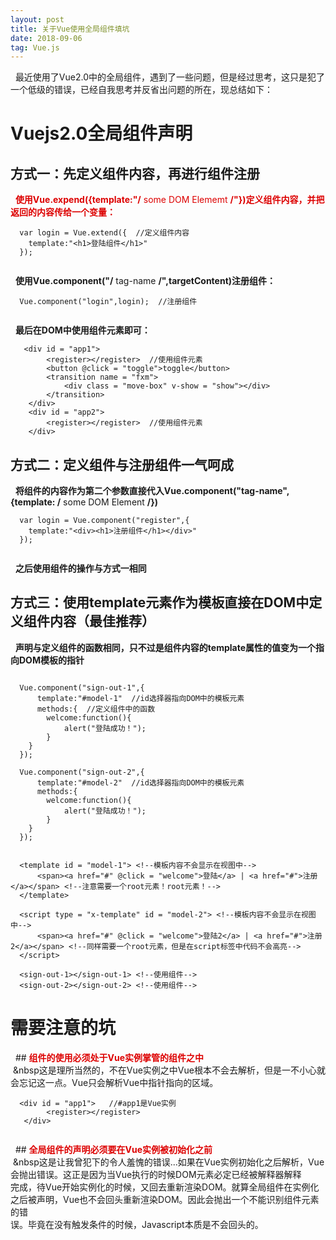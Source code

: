 ```yaml
---
layout: post
title: 关于Vue使用全局组件填坑
date: 2018-09-06 
tag: Vue.js
---
```

&nbsp;&nbsp;最近使用了Vue2.0中的全局组件，遇到了一些问题，但是经过思考，这只是犯了一个低级的错误，已经自我思考并反省出问题的所在，现总结如下：  
# Vuejs2.0全局组件声明  
## 方式一：先定义组件内容，再进行组件注册  
&nbsp;&nbsp;**<font color="#dd0000">使用Vue.expend({template:"/** some DOM Elememt **/"})定义组件内容，并把返回的内容传给一个变量：</font>**  
```
  var login = Vue.extend({  //定义组件内容
    template:"<h1>登陆组件</h1>"   
  });
  
```  
&nbsp;&nbsp;**使用Vue.component("/** tag-name **/",targetContent)注册组件：**  
```
  Vue.component("login",login);  //注册组件
  
```
&nbsp;&nbsp;**最后在DOM中使用组件元素即可：**
```
   <div id = "app1"> 
        <register></register>  //使用组件元素
        <button @click = "toggle">toggle</button>
        <transition name = "fxm">
            <div class = "move-box" v-show = "show"></div> 
        </transition>
    </div>
    <div id = "app2">
        <register></register>  //使用组件元素
    </div>
```
## 方式二：定义组件与注册组件一气呵成
&nbsp;&nbsp;**将组件的内容作为第二个参数直接代入Vue.component("tag-name",{template: /** some DOM Element **/})**  
```
  var login = Vue.component("register",{
    template:"<div><h1>注册组件</h1></div>"
  });
  
```  
&nbsp;&nbsp;**之后使用组件的操作与方式一相同**
## 方式三：使用template元素作为模板直接在DOM中定义组件内容（最佳推荐）
&nbsp;&nbsp;**声明与定义组件的函数相同，只不过是组件内容的template属性的值变为一个指向DOM模板的指针**
```

  Vue.component("sign-out-1",{
      template:"#model-1"  //id选择器指向DOM中的模板元素
      methods:{  //定义组件中的函数
        welcome:function(){   
            alert("登陆成功！");
        }
    }
  });

  Vue.component("sign-out-2",{
      template:"#model-2"  //id选择器指向DOM中的模板元素
      methods:{
        welcome:function(){
            alert("登陆成功！");
        }
    }
  });
  
```  
```
  <template id = "model-1"> <!--模板内容不会显示在视图中-->
      <span><a href="#" @click = "welcome">登陆</a> | <a href="#">注册</a></span> <!--注意需要一个root元素！root元素！-->
  </template>

  <script type = "x-template" id = "model-2"> <!--模板内容不会显示在视图中-->
      <span><a href="#" @click = "welcome">登陆2</a> | <a href="#">注册2</a></span> <!--同样需要一个root元素，但是在script标签中代码不会高亮-->
  </script>
  
  <sign-out-1></sign-out-1> <!--使用组件-->
  <sign-out-2></sign-out-2> <!--使用组件-->

```

# 需要注意的坑  
&nbsp;&nbsp;## **<font color="#dd0000">组件的使用必须处于Vue实例掌管的组件之中</font>**  
&nbsp;&nbsp这是理所当然的，不在Vue实例之中Vue根本不会去解析，但是一不小心就会忘记这一点。Vue只会解析Vue中指针指向的区域。
```
  <div id = "app1">   //#app1是Vue实例
        <register></register>   
   </div>
   
``` 
&nbsp;&nbsp;## **<font color="#dd0000">全局组件的声明必须要在Vue实例被初始化之前</font>**  
&nbsp;&nbsp这是让我曾犯下的令人羞愧的错误...如果在Vue实例初始化之后解析，Vue会抛出错误。这正是因为当Vue执行的时候DOM元素必定已经被解释器解释  
完成，待Vue开始实例化的时候，又回去重新渲染DOM。就算全局组件在实例化之后被声明，Vue也不会回头重新渲染DOM。因此会抛出一个不能识别组件元素的错  
误。毕竟在没有触发条件的时候，Javascript本质是不会回头的。




